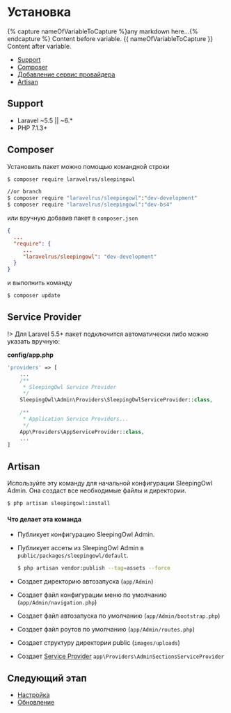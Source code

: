 # Установка

{% capture nameOfVariableToCapture %}any markdown here...{% endcapture %}
Content before variable.
{{ nameOfVariableToCapture }}
Content after variable.


 - [Support](#support)
 - [Composer](#composer)
 - [Добавление сервис провайдера](#service-provider)
 - [Artisan](#artisan)

<a name="support"></a>
## Support
- Laravel ~5.5 || ~6.*
- PHP 7.1.3+


<a name="composer"></a>
## Composer
Установить пакет можно помощью командной строки

```bash
$ composer require laravelrus/sleepingowl

//or branch
$ composer require "laravelrus/sleepingowl":"dev-development"
$ composer require "laravelrus/sleepingowl":"dev-bs4"
```


или вручную добавив пакет в `composer.json`

```json
{
  ...
  "require": {
     ...
     "laravelrus/sleepingowl": "dev-development"
  }
}
```
и выполнить команду

```bash
$ composer update
```

<a name="service-provider"></a>
## Service Provider
!> Для Laravel 5.5+ пакет подключится автоматически либо можно указать вручную:

**config/app.php**
```php
'providers' => [
    ...
    /**
     * SleepingOwl Service Provider
     */
    SleepingOwl\Admin\Providers\SleepingOwlServiceProvider::class,

    /**
     * Application Service Providers...
     */
    App\Providers\AppServiceProvider::class,
    ...
]
```

<a name="artisan"></a>
## Artisan

Используйте эту команду для начальной конфигурации SleepingOwl Admin. Она создаст все необходимые файлы и директории.

```bash
$ php artisan sleepingowl:install
```

#### Что делает эта команда

 - Публикует конфигурацию SleepingOwl Admin.
 - Публикует ассеты из SleepingOwl Admin в `public/packages/sleepingowl/default`.
   ```bash
   $ php artisan vendor:publish --tag=assets --force
   ```


 - Создает директорию автозапуска (`app/Admin`)
 - Создает файл конфигурации меню по умолчанию (`app/Admin/navigation.php`)
 - Создает файл автозапуска по умолчанию (`app/Admin/bootstrap.php`)
 - Создает файл роутов по умолчанию (`app/Admin/routes.php`)
 - Создает структуру директории public (`images/uploads`)
 - Создает [Service Provider](model_configuration_section) `app\Providers\AdminSectionsServiceProvider`

<a name="what-next"></a>
## Следующий этап

 - [Настройка](configuration)
 - [Обновление](update)
